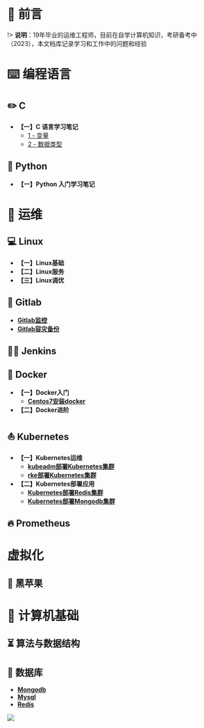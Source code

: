 
# 🎨 前言

!> <b>说明</b>：19年毕业的运维工程师，目前在自学计算机知识，考研备考中（2023），本文档库记录学习和工作中的问题和经验

# ⌨️ 编程语言

## ✏️ C

* **【一】C 语言学习笔记**
  * [1 - 变量](编程语言/C/C语言语法入门之变量.md)
  * [2 - 数据类型](编程语言/C/C语言语法入门之数据类型.md)



## 🐍 Python

* **【一】Python 入门学习笔记**


# 🏡 运维

## 💻 Linux
* **【一】Linux基础**
* **【二】Linux服务**
* **【三】Linux调优**

## 🦊 Gitlab
* **[Gitlab监控](Devops/Gitlab/gitlab监控.md)**
* **[Gitlab容灾备份](Devops/Gitlab/gitlab容灾备份.md)**

## 👴🏻 Jenkins

## 🐳 Docker
* **【一】Docker入门**
    * **[Centos7安装docker](虚拟化/Docker/Centos7安装docker.md)**
* **【二】Docker进阶**

## ⛵️ Kubernetes
* **【一】Kubernetes运维**
    * **[kubeadm部署Kubernetes集群](虚拟化/Kubernetes/kubeadm部署kubernetes.md)**
    * **[rke部署Kubernetes集群](虚拟化/Kubernetes/rke部署Kubernetes.md)**
* **【二】Kubernetes部署应用**
    * **[Kubernetes部署Redis集群]()**
    * **[Kubernetes部署Mongodb集群]()**

## 🔥 Prometheus

# 虚拟化

## 🍎 黑苹果



# 🚀 计算机基础

## ⏳ 算法与数据结构


## 📒 数据库

* **[Mongodb](数据库/Mongodb/README.md)**
* **[Mysql](数据库/Mysql/README.md)**
* **[Redis](数据库/Redis/README.md)**

 

![](https://zhangjiyou.oss-cn-beijing.aliyuncs.com/images/202205102036776.png)
